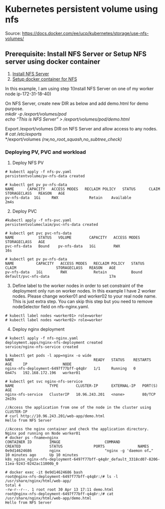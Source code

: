 # Kubernetes persistent volume using nfs
Source: https://docs.docker.com/ee/ucp/kubernetes/storage/use-nfs-volumes/

## Prerequisite: Install NFS Server or Setup NFS server using docker container
 1. [Install NFS Server](https://www.howtoforge.com/nfs-server-and-client-on-centos-7)
 2. [Setup docker container for NFS](https://hub.docker.com/r/itsthenetwork/nfs-server-alpine)

In this example, I am using step 1(Install NFS Server on one of my worker node ip-172-31-18-40)

On NFS Server, create new DIR as below and add demo.html for demo purpose.\
*mkdir -p /export/volumes/pod*\
*echo “This is NFS Server” > /export/volumes/pod/demo.html*

Export /export/volumes DIR on NFS Server and allow access to any nodes.
*# cat /etc/exports*\
*/export/volumes *(rw,no_root_squash,no_subtree_check)* 

### Deploying PV, PVC and workload 

1. Deploy NFS PV
```
# kubectl apply -f nfs-pv.yaml
persistentvolume/pv-nfs-data created
   
# kubectl get pv pv-nfs-data
NAME      CAPACITY   ACCESS MODES   RECLAIM POLICY   STATUS      CLAIM   STORAGECLASS   REASON   AGE
pv-nfs-data  1Gi     RWX        	  Retain    Available                                    2m4s  
```

2. Deploy PVC
```
#kubectl apply -f nfs-pvc.yaml
persistentvolumeclaim/pvc-nfs-data created

# kubectl get pvc pvc-nfs-data
NAME           STATUS   VOLUME        CAPACITY   ACCESS MODES   STORAGECLASS   AGE
pvc-nfs-data   Bound    pv-nfs-data   1Gi        RWX                           16s

# kubectl get pv pv-nfs-data
NAME          CAPACITY   ACCESS MODES   RECLAIM POLICY   STATUS   CLAIM                  STORAGECLASS   REASON   AGE
pv-nfs-data   1Gi        RWX            Retain           Bound    default/pvc-nfs-data                           17m
```

3. Define label to the worker nodes in order to set constraint of the deployment only run on worker nodes.
In this example I have 2 worker nodes. Please change worker01 and worker02 to your real node name. 
This is just extra step. You can skip this step but you need to remove nodeSelector field on nfs-nginx.yaml.
 
```
# kubectl label nodes <worker01> role=worker
# kubectl label nodes <worker02> role=worker
```

4. Deploy nginx deployment
```
# kubectl apply -f nfs-nginx.yaml
deployment.apps/nginx-nfs-deployment created
service/nginx-nfs-service created

$ kubectl get pods -l app=nginx -o wide
NAME                                    READY   STATUS    RESTARTS   AGE     IP                NODE                        
nginx-nfs-deployment-6497f77bff-q4q8r   1/1     Running   0          6m47s   192.168.172.196   worker01

# kubectl get svc nginx-nfs-service
NAME                TYPE        CLUSTER-IP      EXTERNAL-IP   PORT(S)   AGE
nginx-nfs-service   ClusterIP   10.96.243.201   <none>        80/TCP    2m19s

//Access the application from one of the node in the cluster using CLUSTER-IP
# curl http://10.96.243.201/web-app/demo.html
Hello from NFS Server

//Access the nginx container and check the application directory. Nginx pod running on Node worker01
# docker ps -fname=nginx
CONTAINER ID        IMAGE                    COMMAND                  CREATED             STATUS              PORTS               NAMES
0e9d14624686        nginx                    "nginx -g 'daemon of…"   10 minutes ago      Up 10 minutes                           k8s_nginx_nginx-nfs-deployment-6497f77bff-q4q8r_default_3318cd07-8206-11ea-9243-0242ac11000b_0

# docker exec -it 0e9d14624686 bash
root@nginx-nfs-deployment-6497f77bff-q4q8r:/# ls -l /usr/share/nginx/html/web-app/
total 4
-rw-r--r--. 1 root root 30 Apr 13 17:11 demo.html
root@nginx-nfs-deployment-6497f77bff-q4q8r:/# cat /usr/share/nginx/html/web-app/demo.html
Hello from NFS Server
```
